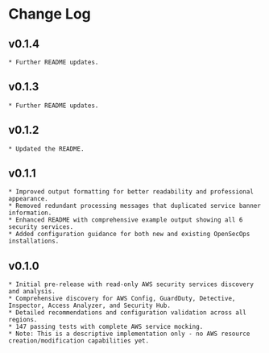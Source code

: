 # Change Log

## v0.1.4
    * Further README updates.

## v0.1.3
    * Further README updates.

## v0.1.2
    * Updated the README.

## v0.1.1
    * Improved output formatting for better readability and professional appearance.
    * Removed redundant processing messages that duplicated service banner information.
    * Enhanced README with comprehensive example output showing all 6 security services.
    * Added configuration guidance for both new and existing OpenSecOps installations.

## v0.1.0
    * Initial pre-release with read-only AWS security services discovery and analysis.
    * Comprehensive discovery for AWS Config, GuardDuty, Detective, Inspector, Access Analyzer, and Security Hub.
    * Detailed recommendations and configuration validation across all regions.
    * 147 passing tests with complete AWS service mocking.
    * Note: This is a descriptive implementation only - no AWS resource creation/modification capabilities yet.

